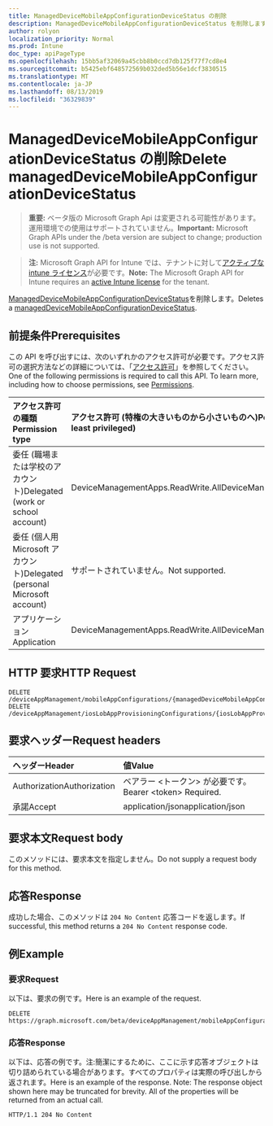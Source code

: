 ```yaml
---
title: ManagedDeviceMobileAppConfigurationDeviceStatus の削除
description: ManagedDeviceMobileAppConfigurationDeviceStatus を削除します。
author: rolyon
localization_priority: Normal
ms.prod: Intune
doc_type: apiPageType
ms.openlocfilehash: 15bb5af32069a45cbb8b0ccd7db125f77f7cd8e4
ms.sourcegitcommit: b5425ebf648572569b032ded5b56e1dcf3830515
ms.translationtype: MT
ms.contentlocale: ja-JP
ms.lasthandoff: 08/13/2019
ms.locfileid: "36329839"
---
```

# <a name="delete-manageddevicemobileappconfigurationdevicestatus"></a><span data-ttu-id="7a735-103">ManagedDeviceMobileAppConfigurationDeviceStatus の削除</span><span class="sxs-lookup"><span data-stu-id="7a735-103">Delete managedDeviceMobileAppConfigurationDeviceStatus</span></span>

> <span data-ttu-id="7a735-104">**重要:** ベータ版の Microsoft Graph Api は変更される可能性があります。運用環境での使用はサポートされていません。</span><span class="sxs-lookup"><span data-stu-id="7a735-104">**Important:** Microsoft Graph APIs under the /beta version are subject to change; production use is not supported.</span></span>

> <span data-ttu-id="7a735-105">**注:** Microsoft Graph API for Intune では、テナントに対して[アクティブな intune ライセンス](https://go.microsoft.com/fwlink/?linkid=839381)が必要です。</span><span class="sxs-lookup"><span data-stu-id="7a735-105">**Note:** The Microsoft Graph API for Intune requires an [active Intune license](https://go.microsoft.com/fwlink/?linkid=839381) for the tenant.</span></span>

<span data-ttu-id="7a735-106">[ManagedDeviceMobileAppConfigurationDeviceStatus](../resources/intune-apps-manageddevicemobileappconfigurationdevicestatus.md)を削除します。</span><span class="sxs-lookup"><span data-stu-id="7a735-106">Deletes a [managedDeviceMobileAppConfigurationDeviceStatus](../resources/intune-apps-manageddevicemobileappconfigurationdevicestatus.md).</span></span>

## <a name="prerequisites"></a><span data-ttu-id="7a735-107">前提条件</span><span class="sxs-lookup"><span data-stu-id="7a735-107">Prerequisites</span></span>
<span data-ttu-id="7a735-p101">この API を呼び出すには、次のいずれかのアクセス許可が必要です。アクセス許可の選択方法などの詳細については、「[アクセス許可](/graph/permissions-reference)」を参照してください。</span><span class="sxs-lookup"><span data-stu-id="7a735-p101">One of the following permissions is required to call this API. To learn more, including how to choose permissions, see [Permissions](/graph/permissions-reference).</span></span>

|<span data-ttu-id="7a735-110">アクセス許可の種類</span><span class="sxs-lookup"><span data-stu-id="7a735-110">Permission type</span></span>|<span data-ttu-id="7a735-111">アクセス許可 (特権の大きいものから小さいものへ)</span><span class="sxs-lookup"><span data-stu-id="7a735-111">Permissions (from most to least privileged)</span></span>|
|:---|:---|
|<span data-ttu-id="7a735-112">委任 (職場または学校のアカウント)</span><span class="sxs-lookup"><span data-stu-id="7a735-112">Delegated (work or school account)</span></span>|<span data-ttu-id="7a735-113">DeviceManagementApps.ReadWrite.All</span><span class="sxs-lookup"><span data-stu-id="7a735-113">DeviceManagementApps.ReadWrite.All</span></span>|
|<span data-ttu-id="7a735-114">委任 (個人用 Microsoft アカウント)</span><span class="sxs-lookup"><span data-stu-id="7a735-114">Delegated (personal Microsoft account)</span></span>|<span data-ttu-id="7a735-115">サポートされていません。</span><span class="sxs-lookup"><span data-stu-id="7a735-115">Not supported.</span></span>|
|<span data-ttu-id="7a735-116">アプリケーション</span><span class="sxs-lookup"><span data-stu-id="7a735-116">Application</span></span>|<span data-ttu-id="7a735-117">DeviceManagementApps.ReadWrite.All</span><span class="sxs-lookup"><span data-stu-id="7a735-117">DeviceManagementApps.ReadWrite.All</span></span>|

## <a name="http-request"></a><span data-ttu-id="7a735-118">HTTP 要求</span><span class="sxs-lookup"><span data-stu-id="7a735-118">HTTP Request</span></span>
<!-- {
  "blockType": "ignored"
}
-->
``` http
DELETE /deviceAppManagement/mobileAppConfigurations/{managedDeviceMobileAppConfigurationId}/deviceStatuses/{managedDeviceMobileAppConfigurationDeviceStatusId}
DELETE /deviceAppManagement/iosLobAppProvisioningConfigurations/{iosLobAppProvisioningConfigurationId}/deviceStatuses/{managedDeviceMobileAppConfigurationDeviceStatusId}
```

## <a name="request-headers"></a><span data-ttu-id="7a735-119">要求ヘッダー</span><span class="sxs-lookup"><span data-stu-id="7a735-119">Request headers</span></span>
|<span data-ttu-id="7a735-120">ヘッダー</span><span class="sxs-lookup"><span data-stu-id="7a735-120">Header</span></span>|<span data-ttu-id="7a735-121">値</span><span class="sxs-lookup"><span data-stu-id="7a735-121">Value</span></span>|
|:---|:---|
|<span data-ttu-id="7a735-122">Authorization</span><span class="sxs-lookup"><span data-stu-id="7a735-122">Authorization</span></span>|<span data-ttu-id="7a735-123">ベアラー &lt;トークン&gt; が必要です。</span><span class="sxs-lookup"><span data-stu-id="7a735-123">Bearer &lt;token&gt; Required.</span></span>|
|<span data-ttu-id="7a735-124">承諾</span><span class="sxs-lookup"><span data-stu-id="7a735-124">Accept</span></span>|<span data-ttu-id="7a735-125">application/json</span><span class="sxs-lookup"><span data-stu-id="7a735-125">application/json</span></span>|

## <a name="request-body"></a><span data-ttu-id="7a735-126">要求本文</span><span class="sxs-lookup"><span data-stu-id="7a735-126">Request body</span></span>
<span data-ttu-id="7a735-127">このメソッドには、要求本文を指定しません。</span><span class="sxs-lookup"><span data-stu-id="7a735-127">Do not supply a request body for this method.</span></span>

## <a name="response"></a><span data-ttu-id="7a735-128">応答</span><span class="sxs-lookup"><span data-stu-id="7a735-128">Response</span></span>
<span data-ttu-id="7a735-129">成功した場合、このメソッドは `204 No Content` 応答コードを返します。</span><span class="sxs-lookup"><span data-stu-id="7a735-129">If successful, this method returns a `204 No Content` response code.</span></span>

## <a name="example"></a><span data-ttu-id="7a735-130">例</span><span class="sxs-lookup"><span data-stu-id="7a735-130">Example</span></span>

### <a name="request"></a><span data-ttu-id="7a735-131">要求</span><span class="sxs-lookup"><span data-stu-id="7a735-131">Request</span></span>
<span data-ttu-id="7a735-132">以下は、要求の例です。</span><span class="sxs-lookup"><span data-stu-id="7a735-132">Here is an example of the request.</span></span>
``` http
DELETE https://graph.microsoft.com/beta/deviceAppManagement/mobileAppConfigurations/{managedDeviceMobileAppConfigurationId}/deviceStatuses/{managedDeviceMobileAppConfigurationDeviceStatusId}
```

### <a name="response"></a><span data-ttu-id="7a735-133">応答</span><span class="sxs-lookup"><span data-stu-id="7a735-133">Response</span></span>
<span data-ttu-id="7a735-p102">以下は、応答の例です。注:簡潔にするために、ここに示す応答オブジェクトは切り詰められている場合があります。すべてのプロパティは実際の呼び出しから返されます。</span><span class="sxs-lookup"><span data-stu-id="7a735-p102">Here is an example of the response. Note: The response object shown here may be truncated for brevity. All of the properties will be returned from an actual call.</span></span>
``` http
HTTP/1.1 204 No Content
```






